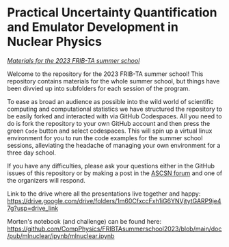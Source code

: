 # Practical Uncertainty Quantification and Emulator Development in Nuclear Physics
_[Materials for the 2023 FRIB-TA summer school](https://indico.frib.msu.edu/event/65/)_

Welcome to the repository for the 2023 FRIB-TA summer school! This repository contains materials for the whole summer school, but things have been divvied up into subfolders for each session of the program. 

To ease as broad an audience as possible into the wild world of scientific computing and computational statistics we have structured the repository to be easily forked and interacted with via GitHub Codespaces. All you need to do is fork the repository to your own GitHub account and then press the green `Code` button and select codespaces. This will spin up a virtual linux environment for you to run the code examples for the summer school sessions, alleviating the headache of managing your own environment for a three day school.

If you have any difficulties, please ask your questions either in the GitHub issues of this repository or by making a post in the [ASCSN forum](https://forum.ascsn.net) and one of the organizers will respond. 

Link to the drive where all the presentations live together and happy: https://drive.google.com/drive/folders/1m60CfxccFxh1iG6YNVjtytGARP9je47g?usp=drive_link

Morten's notebook (and challenge) can be found here: https://github.com/CompPhysics/FRIBTAsummerschool2023/blob/main/doc/pub/mlnuclear/ipynb/mlnuclear.ipynb

